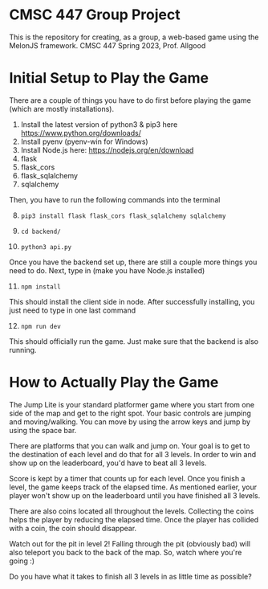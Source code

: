# CMSC 447 Group Project
This is the repository for creating, as a group, a web-based game using the MelonJS framework. CMSC 447 Spring 2023, Prof. Allgood



# Initial Setup to Play the Game
There are a couple of things you have to do first before playing the game (which are mostly installations).

1. Install the latest version of python3 & pip3 here https://www.python.org/downloads/
2. Install pyenv (pyenv-win for Windows)
3. Install Node.js here: https://nodejs.org/en/download
4. flask
5. flask_cors
6. flask_sqlalchemy
7. sqlalchemy

Then, you have to run the following commands into the terminal

8. ```pip3 install flask flask_cors flask_sqlalchemy sqlalchemy```

9. ```cd backend/```

10. ```python3 api.py```

Once you have the backend set up, there are still a couple more things you need to do. Next, type in (make you have Node.js installed)

11. ```npm install```

This should install the client side in node. After successfully installing, you just need to type in one last command

12. ```npm run dev```

This should officially run the game. Just make sure that the backend is also running.



# How to Actually Play the Game
The Jump Lite is your standard platformer game where you start from one side of the map and get to the right spot. Your basic controls are jumping and moving/walking. You can move by using the arrow keys and jump by using the space bar.

There are platforms that you can walk and jump on. Your goal is to get to the destination of each level and do that for all 3 levels. In order to win and show up on the leaderboard, you'd have to beat all 3 levels.

Score is kept by a timer that counts up for each level. Once you finish a level, the game keeps track of the elapsed time. As mentioned earlier, your player won't show up on the leaderboard until you have finished all 3 levels.

There are also coins located all throughout the levels. Collecting the coins helps the player by reducing the elapsed time. Once the player has collided with a coin, the coin should disappear.

Watch out for the pit in level 2! Falling through the pit (obviously bad) will also teleport you back to the back of the map. So, watch where you're going :)

Do you have what it takes to finish all 3 levels in as little time as possible?
